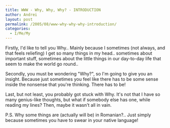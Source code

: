 ```yaml
---
title: WWW - Why, Why, Why? - INTRODUCTION
author: Andrei
layout: post
permalink: /2005/08/www-why-why-why-introduction/
categories:
  - I/Me/My
---
```

Firstly, I'd like to tell you Why.. Mainly because I sometimes (not always, and that feels reliefing) I get so many things in my head.. sometimes about important stuff, sometimes about the little things in our day-to-day life that seem to make the world go round..

Secondly, you must be wondering "Why?", so I'm going to give you an insight. Because just sometimes you feel like there has to be some sense inside the nonsense that you're thinking. There has to be!

Last, but not least, you probably got stuck with Why. It's not that I have so many genius-like thoughts, but what if somebody else has one, while reading my lines? Then, maybe it wasn't all in vain.

P.S. Why some things are (actually will be) in Romanian?.. Just simply because sometimes you have to swear in your native language!
